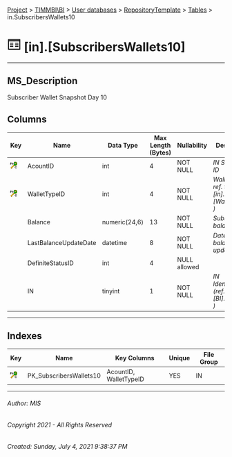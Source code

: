 #### 

[Project](../../../../index.md) > [TIMMBI\\BI](../../../index.md) > [User databases](../../index.md) > [RepositoryTemplate](../index.md) > [Tables](Tables.md) > in.SubscribersWallets10

# ![Tables](../../../../Images/Table32.png) [in].[SubscribersWallets10]

---

## <a name="#description"></a>MS_Description

Subscriber Wallet Snapshot Day 10

## <a name="#columns"></a>Columns

| Key | Name | Data Type | Max Length (Bytes) | Nullability | Description |
|---|---|---|---|---|---|
| [![Cluster Primary Key PK_SubscribersWallets10: AcountID\WalletTypeID](../../../../Images/pkcluster.png)](#indexes) | AcountID | int | 4 | NOT NULL | _IN Subscriber ID_ |
| [![Cluster Primary Key PK_SubscribersWallets10: AcountID\WalletTypeID](../../../../Images/pkcluster.png)](#indexes) | WalletTypeID | int | 4 | NOT NULL | _Wallet type ( ref. table [BI].[in].[WalletTypes] )_ |
|  | Balance | numeric(24,6) | 13 | NOT NULL | _Subscriber balance_ |
|  | LastBalanceUpdateDate | datetime | 8 | NOT NULL | _Date wehn balance was updated_ |
|  | DefiniteStatusID | int | 4 | NULL allowed |  |
|  | IN | tinyint | 1 | NOT NULL | _IN Identification (ref. table [BI].[in].[INs] )_ |


---

## <a name="#indexes"></a>Indexes

| Key | Name | Key Columns | Unique | File Group |
|---|---|---|---|---|
| [![Cluster Primary Key PK_SubscribersWallets10: AcountID\WalletTypeID](../../../../Images/pkcluster.png)](#indexes) | PK_SubscribersWallets10 | AcountID, WalletTypeID | YES | IN |


---

###### Author:  MIS

###### Copyright 2021 - All Rights Reserved

###### Created: Sunday, July 4, 2021 9:38:37 PM

